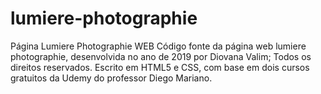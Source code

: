 # lumiere-photographie
Página Lumiere Photographie WEB
Código fonte da página web lumiere photographie, desenvolvida no ano de 2019 por Diovana Valim;
Todos os direitos reservados.
Escrito em HTML5 e CSS, com base em dois cursos gratuitos da Udemy do professor Diego Mariano.
